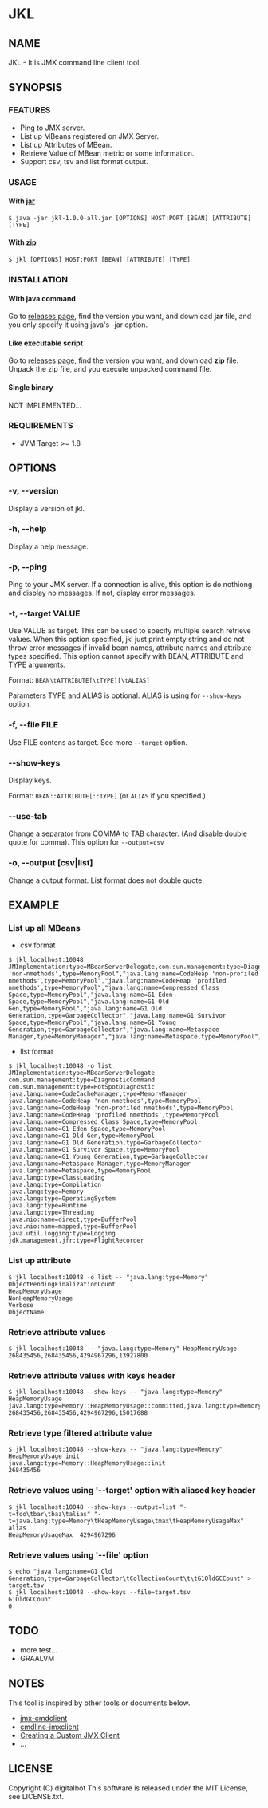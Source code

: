 JKL
=====

NAME
-----

JKL - It is JMX command line client tool.


SYNOPSIS
-----

### FEATURES
- Ping to JMX server.
- List up MBeans registered on JMX Server.
- List up Attributes of MBean.
- Retrieve Value of MBean metric or some information.
- Support csv, tsv and list format output.


### USAGE
#### With [jar](https://github.com/digitalbot/jkl/releases/download/1.0.0/jkl-1.0.0-all.jar)
```
$ java -jar jkl-1.0.0-all.jar [OPTIONS] HOST:PORT [BEAN] [ATTRIBUTE] [TYPE]
```
#### With [zip](https://github.com/digitalbot/jkl/releases/download/1.0.0/jkl-1.0.0-zip)
```
$ jkl [OPTIONS] HOST:PORT [BEAN] [ATTRIBUTE] [TYPE]
```

### INSTALLATION
#### With java command
Go to [releases page](https://github.com/digitalbot/jkl/releases/), find the version you want, and download **jar** file, and you only specify it using java's -jar option.

#### Like executable script
Go to [releases page](https://github.com/digitalbot/jkl/releases/), find the version you want, and download **zip** file. Unpack the zip file, and you execute unpacked command file.

#### Single binary
NOT IMPLEMENTED...


### REQUIREMENTS
- JVM Target >= 1.8


OPTIONS
-----

### -v, --version
Display a version of jkl.

### -h, --help
Display a help message.

### -p, --ping
Ping to your JMX server. If a connection is alive, this option is do nothiong and display no messages. If not, display error messages.

### -t, --target VALUE
Use VALUE as target. This can be used to specify multiple search retrieve values. When this option specified, jkl just print empty string and do not throw error messages if invalid bean names, attribute names and attribute types specified. This option cannot specify with BEAN, ATTRIBUTE and TYPE arguments.

Format: `BEAN\tATTRIBUTE[\tTYPE][\tALIAS]`

Parameters TYPE and ALIAS is optional. ALIAS is using for `--show-keys` option.

### -f, --file FILE
Use FILE contens as target. See more `--target` option.

### --show-keys
Display keys. 

Format: `BEAN::ATTRIBUTE[::TYPE]` (or `ALIAS` if you specified.)


### --use-tab
Change a separator from COMMA to TAB character. (And disable double quote for comma).
This option for `--output=csv`

### -o, --output [csv|list]
Change a output format.
List format does not double quote.


EXAMPLE
-----

### List up all MBeans
- csv format
```
$ jkl localhost:10048
JMImplementation:type=MBeanServerDelegate,com.sun.management:type=DiagnosticCommand,com.sun.management:type=HotSpotDiagnostic,"java.lang:name=CodeCacheManager,type=MemoryManager","java.lang:name=CodeHeap 'non-nmethods',type=MemoryPool","java.lang:name=CodeHeap 'non-profiled nmethods',type=MemoryPool","java.lang:name=CodeHeap 'profiled nmethods',type=MemoryPool","java.lang:name=Compressed Class Space,type=MemoryPool","java.lang:name=G1 Eden Space,type=MemoryPool","java.lang:name=G1 Old Gen,type=MemoryPool","java.lang:name=G1 Old Generation,type=GarbageCollector","java.lang:name=G1 Survivor Space,type=MemoryPool","java.lang:name=G1 Young Generation,type=GarbageCollector","java.lang:name=Metaspace Manager,type=MemoryManager","java.lang:name=Metaspace,type=MemoryPool",java.lang:type=ClassLoading,java.lang:type=Compilation,java.lang:type=Memory,java.lang:type=OperatingSystem,java.lang:type=Runtime,java.lang:type=Threading,"java.nio:name=direct,type=BufferPool","java.nio:name=mapped,type=BufferPool",java.util.logging:type=Logging,jdk.management.jfr:type=FlightRecorder
```

- list format
```
$ jkl localhost:10048 -o list
JMImplementation:type=MBeanServerDelegate
com.sun.management:type=DiagnosticCommand
com.sun.management:type=HotSpotDiagnostic
java.lang:name=CodeCacheManager,type=MemoryManager
java.lang:name=CodeHeap 'non-nmethods',type=MemoryPool
java.lang:name=CodeHeap 'non-profiled nmethods',type=MemoryPool
java.lang:name=CodeHeap 'profiled nmethods',type=MemoryPool
java.lang:name=Compressed Class Space,type=MemoryPool
java.lang:name=G1 Eden Space,type=MemoryPool
java.lang:name=G1 Old Gen,type=MemoryPool
java.lang:name=G1 Old Generation,type=GarbageCollector
java.lang:name=G1 Survivor Space,type=MemoryPool
java.lang:name=G1 Young Generation,type=GarbageCollector
java.lang:name=Metaspace Manager,type=MemoryManager
java.lang:name=Metaspace,type=MemoryPool
java.lang:type=ClassLoading
java.lang:type=Compilation
java.lang:type=Memory
java.lang:type=OperatingSystem
java.lang:type=Runtime
java.lang:type=Threading
java.nio:name=direct,type=BufferPool
java.nio:name=mapped,type=BufferPool
java.util.logging:type=Logging
jdk.management.jfr:type=FlightRecorder
```

### List up attribute
```
$ jkl localhost:10048 -o list -- "java.lang:type=Memory"
ObjectPendingFinalizationCount
HeapMemoryUsage
NonHeapMemoryUsage
Verbose
ObjectName
```

### Retrieve attribute values
```
$ jkl localhost:10048 -- "java.lang:type=Memory" HeapMemoryUsage
268435456,268435456,4294967296,13927800
```

### Retrieve attribute values with keys header
```
$ jkl localhost:10048 --show-keys -- "java.lang:type=Memory" HeapMemoryUsage
java.lang:type=Memory::HeapMemoryUsage::committed,java.lang:type=Memory::HeapMemoryUsage::init,java.lang:type=Memory::HeapMemoryUsage::max,java.lang:type=Memory::HeapMemoryUsage::used
268435456,268435456,4294967296,15017688
```

### Retrieve type filtered attribute value 
```
$ jkl localhost:10048 --show-keys -- "java.lang:type=Memory" HeapMemoryUsage init
java.lang:type=Memory::HeapMemoryUsage::init
268435456
```

### Retrieve values using '--target' option with aliased key header 
```
$ jkl localhost:10048 --show-keys --output=list "-t=foo\tbar\tbaz\talias" "-t=java.lang:type=Memory\tHeapMemoryUsage\tmax\tHeapMemoryUsageMax"
alias	
HeapMemoryUsageMax	4294967296
```

### Retrieve values using '--file' option
```
$ echo "java.lang:name=G1 Old Generation,type=GarbageCollector\tCollectionCount\t\tG1OldGCCount" > target.tsv
$ jkl localhost:10048 --show-keys --file=target.tsv
G1OldGCCount
0
```


TODO
-----

- more test...
- GRAALVM


NOTES
-----

This tool is inspired by other tools or documents below.
- [jmx-cmdclient](https://github.com/uzresk/jmx-cmdclient)
- [cmdline-jmxclient](http://crawler.archive.org/cmdline-jmxclient/)
- [Creating a Custom JMX Client](https://docs.oracle.com/javase/tutorial/jmx/remote/custom.html)
- ...


LICENSE
-----
Copyright (C) digitalbot
This software is released under the MIT License, see LICENSE.txt.
